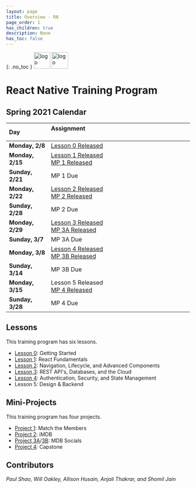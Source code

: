```yaml
---
layout: page
title: Overview - RN
page_order: 1
has_children: true
description: None
has_toc: false
---
```

{: .no_toc }
<img src="https://mdb.dev/wp-content/uploads/2019/07/mdb_nooutline.png" alt="logo" style="height:45px; !important;"/>
<img src="https://upload.wikimedia.org/wikipedia/commons/thumb/a/a7/React-icon.svg/1200px-React-icon.svg.png" alt="logo" style="height:45px; marginLeft:15 !important;"/>

# React Native Training Program

## Spring 2021 Calendar

| Day            | Assignment &nbsp; &nbsp; &nbsp; &nbsp; &nbsp; &nbsp; &nbsp; &nbsp; &nbsp; &nbsp; &nbsp; &nbsp; &nbsp;&nbsp; &nbsp; &nbsp; &nbsp; &nbsp; &nbsp; &nbsp; &nbsp; &nbsp;&nbsp; &nbsp; &nbsp; &nbsp; &nbsp; &nbsp; &nbsp; &nbsp; &nbsp;&nbsp; &nbsp; &nbsp; &nbsp; &nbsp;&nbsp; &nbsp; &nbsp; &nbsp; &nbsp; &nbsp; &nbsp; &nbsp; &nbsp; |
| :---- | :----------------- |
| **Monday, 2/8** | [Lesson 0 Released](https://learn.mdb.dev/react-native/lessons/0/) |
| **Monday, 2/15** | [Lesson 1 Released](https://learn.mdb.dev/react-native/lessons/1/)<br />[MP 1 Released](https://learn.mdb.dev/react-native/projects/match-the-members/) |
| **Sunday, 2/21** | MP 1 Due |
| **Monday, 2/22** | [Lesson 2 Released](https://learn.mdb.dev/react-native/lessons/2/)<br />[MP 2 Released](https://learn.mdb.dev/react-native/projects/imdb/) |
| **Sunday, 2/28** | MP 2 Due |
| **Monday, 2/29** | [Lesson 3 Released](https://learn.mdb.dev/react-native/lessons/3/)<br />[MP 3A Released](https://learn.mdb.dev/react-native/projects/mdb-socials-part-a/) |
| **Sunday, 3/7** | MP 3A Due |
| **Monday, 3/8** | [Lesson 4 Released](https://learn.mdb.dev/react-native/lessons/4/)<br />[MP 3B Released](https://learn.mdb.dev/react-native/projects/mdb-socials-part-b/) |
| **Sunday, 3/14** | MP 3B Due |
| **Monday, 3/15** | Lesson 5 Released<br />[MP 4 Released](https://learn.mdb.dev/react-native/projects/capstone/) |
| **Sunday, 3/28** | MP 4 Due |

## Lessons

This training program has six lessons.

- [Lesson 0](/react-native/lessons/0/): Getting Started
- [Lesson 1](/react-native/lessons/1/): React Fundamentals
- [Lesson 2](/react-native/lessons/2/): Navigation, Lifecycle, and Advanced Components
- [Lesson 3](/react-native/lessons/3/): REST API's, Databases, and the Cloud
- [Lesson 4](/react-native/lessons/4/): Authentication, Security, and State Management
- Lesson 5: Design & Backend

## Mini-Projects

This training program has four projects.
- [Project 1](/react-native/projects/match-the-members/): Match the Members
- [Project 2](/react-native/projects/imdb/): iMDB
- [Project 3A](/react-native/projects/mdb-socials-part-a/)/[3B](/react-native/projects/mdb-socials-part-b/): MDB Socials
- [Project 4](/react-native/projects/capstone/): Capstone

## Contributors

*Paul Shao, Will Oakley, Allison Husain, Anjali Thakrar, and Shomil Jain*

